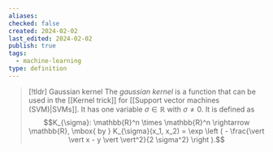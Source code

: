 ```yaml
---
aliases: 
checked: false
created: 2024-02-02
last_edited: 2024-02-02
publish: true
tags:
  - machine-learning
type: definition
---
```

>[!tldr] Gaussian kernel
>The *gaussian kernel* is a function that can be used in the [[Kernel trick]] for [[Support vector machines (SVM)|SVMs]]. It has one variable $\sigma \in \mathbb{R}$ with $\sigma \not = 0$. It is defined as
>$$K_{\sigma}: \mathbb{R}^n \times \mathbb{R}^n \rightarrow \mathbb{R}, \mbox{ by } K_{\sigma}(x_1, x_2) = \exp \left ( - \frac{\vert \vert x - y \vert \vert^2}{2 \sigma^2} \right ).$$


